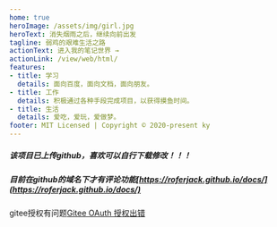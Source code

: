 ```yaml
---
home: true
heroImage: /assets/img/girl.jpg
heroText: 消失烟雨之后，继续向前出发
tagline: 弱鸡的艰难生活之路
actionText: 进入我的笔记世界 →
actionLink: /view/web/html/
features:
- title: 学习
  details: 面向百度，面向文档，面向朋友。
- title: 工作
  details: 积极通过各种手段完成项目，以获得摸鱼时间。
- title: 生活
  details: 爱吃，爱玩，爱做梦。
footer: MIT Licensed | Copyright © 2020-present ky
---
```

##### 该项目已上传github，喜欢可以自行下载修改！！！

##### 目前在github的域名下才有评论功能[https://roferjack.github.io/docs/](https://roferjack.github.io/docs/)
gitee授权有问题[Gitee OAuth 授权出错](https://github.com/meteorlxy/vssue/issues/60)

<Vssue/>
